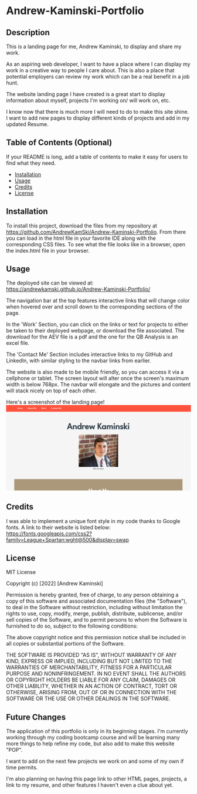 # Andrew-Kaminski-Portfolio

## Description

This is a landing page for me, Andrew Kaminski, to display and share my work.

As an aspiring web developer, I want to have a place where I can display my work in a creative way to people I care about.
This is also a place that potential employers can review my work which can be a real benefit in a job hunt.

The website landing page I have created is a great start to display information about myself, projects I'm working on/ will work on, etc.

I know now that there is much more I will need to do to make this site shine. I want to add new pages to display different kinds of projects
and add in my updated Resume.

## Table of Contents (Optional)

If your README is long, add a table of contents to make it easy for users to find what they need.

- [Installation](#installation)
- [Usage](#usage)
- [Credits](#credits)
- [License](#license)

## Installation

To install this project, download the files from my repository at https://github.com/AndrewKamSki/Andrew-Kaminski-Portfolio. From there you can load in the html file in your favorite IDE along with the corresponding CSS files. To see what the file looks like in a browser, open the index.html file in your browser.

## Usage

The deployed site can be viewed at: https://andrewkamski.github.io/Andrew-Kaminski-Portfolio/

The navigation bar at the top features interactive links that will change color when hovered over and scroll down to the corresponding sections of the page.

In the 'Work' Section, you can click on the links or text for projects to either be taken to their deployed webpage, or download the file associated.
The download for the AEV file is a pdf and the one for the QB Analysis is an excel file.

The 'Contact Me' Section includes interactive links to my GitHub and LinkedIn, with similar styling to the navbar links from earlier.

The website is also made to be mobile friendly, so you can access it via a cellphone or tablet. The screen layout will alter once the screen's maximum width is below 768px.
The navbar will elongate and the pictures and content will stack nicely on top of each other.

Here's a screenshot of the landing page!
![Screenshot of landing page](assets/img/Screenshot-of-landing-page.png)

## Credits

I was able to implement a unique font style in my code thanks to Google fonts. A link to their website is listed below:
https://fonts.googleapis.com/css2?family=League+Spartan:wght@500&display=swap

## License

MIT License

Copyright (c) [2022] [Andrew Kaminski]

Permission is hereby granted, free of charge, to any person obtaining a copy
of this software and associated documentation files (the "Software"), to deal
in the Software without restriction, including without limitation the rights
to use, copy, modify, merge, publish, distribute, sublicense, and/or sell
copies of the Software, and to permit persons to whom the Software is
furnished to do so, subject to the following conditions:

The above copyright notice and this permission notice shall be included in all
copies or substantial portions of the Software.

THE SOFTWARE IS PROVIDED "AS IS", WITHOUT WARRANTY OF ANY KIND, EXPRESS OR
IMPLIED, INCLUDING BUT NOT LIMITED TO THE WARRANTIES OF MERCHANTABILITY,
FITNESS FOR A PARTICULAR PURPOSE AND NONINFRINGEMENT. IN NO EVENT SHALL THE
AUTHORS OR COPYRIGHT HOLDERS BE LIABLE FOR ANY CLAIM, DAMAGES OR OTHER
LIABILITY, WHETHER IN AN ACTION OF CONTRACT, TORT OR OTHERWISE, ARISING FROM,
OUT OF OR IN CONNECTION WITH THE SOFTWARE OR THE USE OR OTHER DEALINGS IN THE
SOFTWARE.

## Future Changes

The application of this portfolio is only in its beginning stages. I'm currently working through my coding bootcamp course 
and will be learning many more things to help refine my code, but also add to make this website "POP".

I want to add on the next few projects we work on and some of my own if time permits. 

I'm also planning on having this page link to other HTML pages, projects, a link to my resume, and other features I haven't even a clue about yet.
